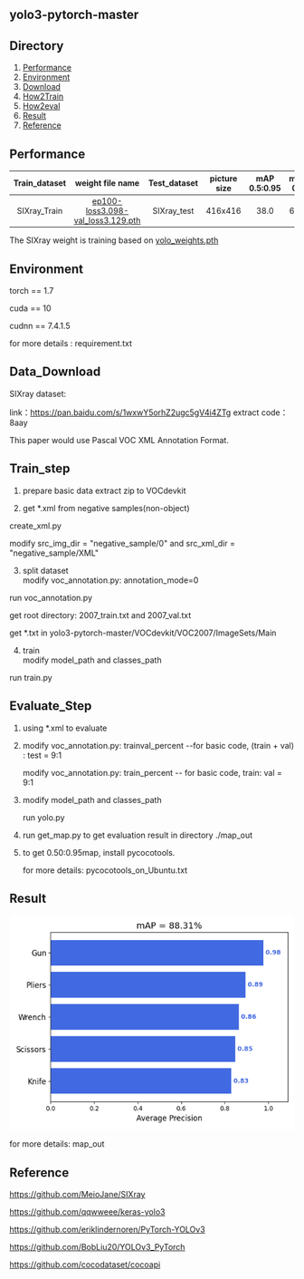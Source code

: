 ## yolo3-pytorch-master

## Directory

1. [Performance](#Performance)
2. [Environment](#Environment)
3. [Download](#Data_Download)
4. [How2Train](#Train_step)
5. [How2eval](#Evaluate_Step)
6. [Result](#Result)
7. [Reference](#Reference)

## Performance

| Train_dataset |                       weight file name                       | Test_dataset | picture size | mAP 0.5:0.95 | mAP 0.5 |
| :-----------: | :----------------------------------------------------------: | :----------: | :----------: | :----------: | :-----: |
| SIXray_Train  | [ep100-loss3.098-val_loss3.129.pth](https://github.com/PT-L97/yolo3-pytorch-master/blob/a63f6ab2a27d8517523bd53ec4c17545a7bf85fa/yolo-pytorch-master/logs/ep100-loss3.098-val_loss3.129.pth) | SIXray_test  |   416x416    |     38.0     |  67.2   |


The SIXray weight is training based on [yolo_weights.pth](https://github.com/bubbliiiing/yolo3-pytorch/releases/download/v1.0/yolo_weights.pth)
## Environment

torch == 1.7

cuda == 10  

cudnn == 7.4.1.5

for more details : requirement.txt

## Data_Download

SIXray dataset: 

link：https://pan.baidu.com/s/1wxwY5orhZ2ugc5gV4i4ZTg 
extract code：8aay 

This paper would use Pascal VOC XML Annotation Format.

## Train_step

1. prepare basic data
   extract zip to VOCdevkit

2. get *.xml from negative samples(non-object)

  create_xml.py

   modify src_img_dir = "negative_sample/0" and src_xml_dir = "negative_sample/XML"

3. split dataset   
   modify voc_annotation.py: annotation_mode=0

  run voc_annotation.py 

  get root directory: 2007_train.txt and 2007_val.txt

  get *.txt in yolo3-pytorch-master/VOCdevkit/VOC2007/ImageSets/Main

4. train  
   modify model_path and classes_path   

  run train.py

## Evaluate_Step

1. using *.xml to evaluate 

2. modify voc_annotation.py: trainval_percent --for basic code,  (train + val) : test = 9:1 

   modify voc_annotation.py: train_percent -- for basic code, train: val = 9:1 

3. modify model_path and classes_path

   run yolo.py

4. run get_map.py to get evaluation result in directory ./map_out

5. to get 0.50:0.95map, install pycocotools. 

   for more details: pycocotools_on_Ubuntu.txt

## Result

<img src="https://github.com/PT-L97/yolo3-pytorch-master/blob/a63f6ab2a27d8517523bd53ec4c17545a7bf85fa/yolo-pytorch-master/map_out/results/mAP.png" width="800"/>

for more details: map_out

## Reference

https://github.com/MeioJane/SIXray

https://github.com/qqwweee/keras-yolo3  

https://github.com/eriklindernoren/PyTorch-YOLOv3   

https://github.com/BobLiu20/YOLOv3_PyTorch

https://github.com/cocodataset/cocoapi
